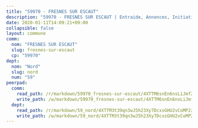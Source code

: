 ```yaml
---
title: "59970 - FRESNES SUR ESCAUT"
description: "59970 - FRESNES SUR ESCAUT | Entraide, Annonces, Initiatives"
date: 2020-01-11T14:09:21+09:00
collapsible: false
layout: commune
comm:
  nom: "FRESNES SUR ESCAUT"
  slug: fresnes-sur-escaut
  cp: "59970"
dept:
  nom: "Nord"
  slug: nord
  num: "59"
peerpad:
  comm:
    read_path: /r/markdown/59970_fresnes-sur-escaut/4XTTM6snEn6nsLiJmfZ6kEV3v1aYEL97Zn77HDqDuxX1c2tD4
    write_path: /w/markdown/59970_fresnes-sur-escaut/4XTTM6snEn6nsLiJmfZ6kEV3v1aYEL97Zn77HDqDuxX1c2tD4-K3TgUcxgatzEGpS2pxL9uSKhphi8tG4LykcxjXrj8ty3zf1yRgQ6y1L6JmWViHb41djTGzbKcYdLzi82sma2oeCWSzoUPh8jZZSgE1zdrcd6sNK3XCHYmKEKYPT9jshfqv55UMdG
  dept:
    read_path: /r/markdown/59_nord/4XTTM3t39qn3wJ5h23Xy7DcxsGHU2vCoMP2z3iS4TUn3TrtdJ
    write_path: /w/markdown/59_nord/4XTTM3t39qn3wJ5h23Xy7DcxsGHU2vCoMP2z3iS4TUn3TrtdJ-K3TgTuZGkuZqXfr6fpmH7pGsMT6ndvZQMyRDze5QBt7XScLWHoBi246kLoDKpTH2Yo4f3AFSSJqGc2ozvNww7qPLqsDjpvahxCbQ6F5znbfjp6kVgaDcTYc9LyhwSfYuCevnvZUQ
---
```


